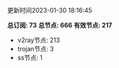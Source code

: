 更新时间2023-01-30 18:16:45

**总订阅: 73**
**总节点: 666**
**有效节点: 217**
- v2ray节点: 213
- trojan节点: 3
- ss节点: 1
